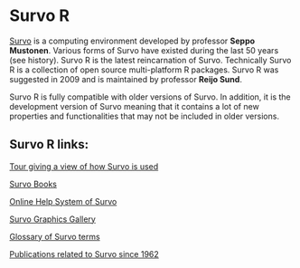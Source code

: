 # Survo R

[Survo](https://www.survo.fi/english/index.html) is a computing environment developed by professor **Seppo Mustonen**.
Various forms of Survo have existed during the last 50 years (see history). Survo R is the latest reincarnation of Survo.
Technically Survo R is a collection of open source multi-platform R packages. Survo R was suggested in 2009 and is
maintained by professor **Reijo Sund**.

Survo R is fully compatible with older versions of Survo. In addition, it is the development version of Survo meaning
that it contains a lot of new properties and functionalities that may not be included in older versions.

## Survo R links:
[Tour giving a view of how Survo is used](https://www.survo.fi/tour/index.html)

[Survo Books](https://www.survo.fi/books/index.html)

[Online Help System of Survo](https://www.survo.fi/help/index.html)

[Survo Graphics Gallery](https://www.survo.fi/gallery/index.html)

[Glossary of Survo terms](https://www.survo.fi/glossary/index.html)

[Publications related to Survo since 1962](https://www.survo.fi/publications/index.html)
